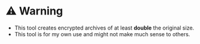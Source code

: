 # :warning: Warning
- This tool creates encrypted archives of at least **double** the original size.
- This tool is for my own use and might not make much sense to others.
